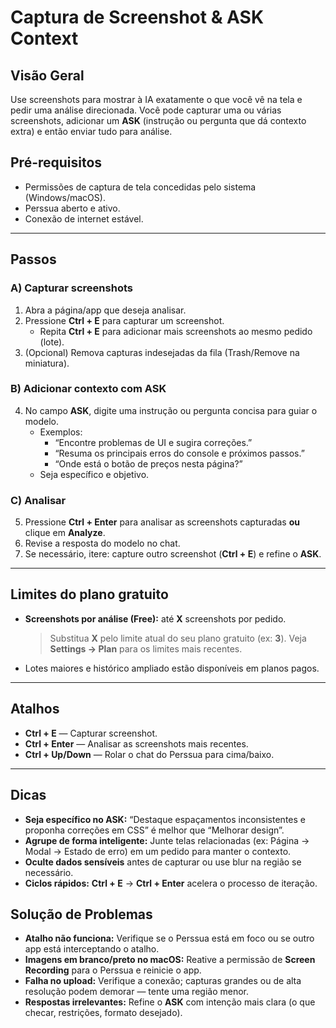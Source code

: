 # Captura de Screenshot & ASK Context

## Visão Geral
Use screenshots para mostrar à IA exatamente o que você vê na tela e pedir uma análise direcionada. Você pode capturar uma ou várias screenshots, adicionar um **ASK** (instrução ou pergunta que dá contexto extra) e então enviar tudo para análise.

## Pré-requisitos
- Permissões de captura de tela concedidas pelo sistema (Windows/macOS).
- Perssua aberto e ativo.
- Conexão de internet estável.

---

## Passos

### A) Capturar screenshots
1. Abra a página/app que deseja analisar.
2. Pressione **Ctrl + E** para capturar um screenshot.  
   - Repita **Ctrl + E** para adicionar mais screenshots ao mesmo pedido (lote).
3. (Opcional) Remova capturas indesejadas da fila (Trash/Remove na miniatura).

### B) Adicionar contexto com **ASK**
4. No campo **ASK**, digite uma instrução ou pergunta concisa para guiar o modelo.  
   - Exemplos:  
     - “Encontre problemas de UI e sugira correções.”  
     - “Resuma os principais erros do console e próximos passos.”  
     - “Onde está o botão de preços nesta página?”  
   - Seja específico e objetivo.

### C) Analisar
5. Pressione **Ctrl + Enter** para analisar as screenshots capturadas **ou** clique em **Analyze**.
6. Revise a resposta do modelo no chat.
7. Se necessário, itere: capture outro screenshot (**Ctrl + E**) e refine o **ASK**.

---

## Limites do plano gratuito
- **Screenshots por análise (Free):** até **X** screenshots por pedido.  
  > Substitua **X** pelo limite atual do seu plano gratuito (ex: **3**). Veja **Settings → Plan** para os limites mais recentes.  
- Lotes maiores e histórico ampliado estão disponíveis em planos pagos.

---

## Atalhos
- **Ctrl + E** — Capturar screenshot.  
- **Ctrl + Enter** — Analisar as screenshots mais recentes.  
- **Ctrl + Up/Down** — Rolar o chat do Perssua para cima/baixo. 

---

## Dicas
- **Seja específico no ASK:** “Destaque espaçamentos inconsistentes e proponha correções em CSS” é melhor que “Melhorar design”.
- **Agrupe de forma inteligente:** Junte telas relacionadas (ex: Página → Modal → Estado de erro) em um pedido para manter o contexto.
- **Oculte dados sensíveis** antes de capturar ou use blur na região se necessário.
- **Ciclos rápidos:** **Ctrl + E** → **Ctrl + Enter** acelera o processo de iteração.

## Solução de Problemas
- **Atalho não funciona:** Verifique se o Perssua está em foco ou se outro app está interceptando o atalho.
- **Imagens em branco/preto no macOS:** Reative a permissão de **Screen Recording** para o Perssua e reinicie o app.
- **Falha no upload:** Verifique a conexão; capturas grandes ou de alta resolução podem demorar — tente uma região menor.
- **Respostas irrelevantes:** Refine o **ASK** com intenção mais clara (o que checar, restrições, formato desejado).
